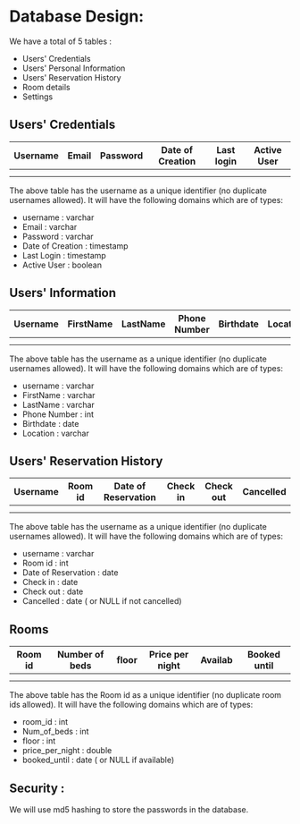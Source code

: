 # Database Design:
We have a total of 5 tables : 
- Users' Credentials
- Users' Personal Information
- Users' Reservation History
- Room details
- Settings 

## Users' Credentials 

| Username      | Email | Password   | Date of Creation | Last login | Active User
| :---:        |    :----:   |          :---: |  :---:        |    :----:   |          :---: |
|       |        |   | | | |
|       |        |   | | | |

The above table has the username as a unique identifier (no duplicate usernames allowed). It will have the following domains which are of types:
- username : varchar
- Email : varchar
- Password : varchar
- Date of Creation : timestamp
- Last Login : timestamp
- Active User : boolean 


## Users' Information 

| Username      | FirstName | LastName   | Phone Number | Birthdate | Location
| :---:        |    :----:   |          :---: |  :---:        |    :----:   |          :---: |
|       |        |   | | | |
|       |        |   | | | |

The above table has the username as a unique identifier (no duplicate usernames allowed). It will have the following domains which are of types:
- username : varchar
- FirstName : varchar
- LastName : varchar
- Phone Number : int
- Birthdate : date
- Location : varchar


## Users' Reservation History

| Username      | Room id | Date of Reservation   | Check in | Check out | Cancelled
| :---:        |    :----:   |          :---: |  :---:        |    :----:   |          :---: |
|       |        |   | | | |
|       |        |   | | | |

The above table has the username as a unique identifier (no duplicate usernames allowed). It will have the following domains which are of types:
- username : varchar
- Room id : int
- Date of Reservation : date
- Check in : date
- Check out  : date
- Cancelled : date ( or NULL if not cancelled)


## Rooms

| Room id      | Number of beds| floor   | Price per night | Availab | Booked until
| :---:        |    :----:   |          :---: |  :---:        |    :----:   | :----:   |        
|       |        |   | | | |
|       |        |   | | | |

The above table has the Room id as a unique identifier (no duplicate room ids allowed). It will have the following domains which are of types:
- room_id : int
- Num_of_beds : int
- floor : int
- price_per_night  : double
- booked_until : date ( or NULL if available)


## Security : 
We will use md5 hashing to store the passwords in the database.

